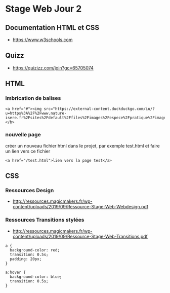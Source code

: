 # Stage Web Jour 2

## Documentation HTML et CSS

- https://www.w3schools.com

## Quizz

- https://quizizz.com/join?gc=65705074

## HTML

### Imbrication de balises

```
<a href="#"><img src="https://external-content.duckduckgo.com/iu/?u=https%3A%2F%2Fwww.nature-isere.fr%2Fsites%2Fdefault%2Ffiles%2Fimages%2Fespece%2Fpratique%2Fimage_par_thomas_compigne_de_pixabay.jpg&f=1&nofb=1"/></b>
```

### nouvelle page

créer un nouveau fichier html dans le projet, par exemple test.html
et faire un lien vers ce fichier

```
<a href="/test.html">lien vers la page test</a>
```

## CSS

### Ressources Design

- http://ressources.magicmakers.fr/wp-content/uploads/2019/09/Ressource-Stage-Web-Webdesign.pdf

### Ressources Transitions stylées

- http://ressources.magicmakers.fr/wp-content/uploads/2019/09/Ressource-Stage-Web-Transitions.pdf

```
a {
  background-color: red;
  transition: 0.5s;
  padding: 20px;
}

a:hover {
  background-color: blue;
  transition: 0.5s;
}


